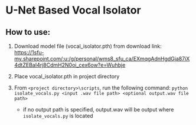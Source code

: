 # U-Net Based Vocal Isolator
## How to use:

1. Download model file (vocal_isolator.pth) from download link:
https://1sfu-my.sharepoint.com/:u:/g/personal/wms8_sfu_ca/EXmqgAdnHgdGja87iX4dtZEBaI4rj8CdmH2N0oi_cex6ow?e=Wuhbje

2. Place vocal_isolator.pth in project directory

3. From `<project directory>\scripts`, run the following command:
`python isolate_vocals.py <input .wav file path> <optional output.wav file path>`
    - if no output path is specified, output.wav will be output where `isolate_vocals.py` is located
